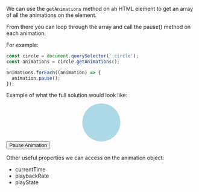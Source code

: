 We can use the `getAnimations` method on ah HTML element to get an array of all the animations on the element.

From there you can loop through the array and call the pause() method on each animation.

For example:

```js
const circle = document.querySelector('.circle');
const animations = circle.getAnimations();

animations.forEach((animation) => {
  animation.pause();
});
```

Example of what the full solution would look like:

<style>
  .circle {
    width: 100px;
    height: 100px;
    border-radius: 50%;
    background-color: lightblue;
    margin: auto;
    animation: pulse 1s infinite ease-in-out;
  }

  @keyframes pulse {
    0% {
      transform: scale(1);
    }
    50% {
      transform: scale(1.2);
    }
    100% {
      transform: scale(1);
    }
  }
</style>

<div class="circle"></div>
<button class="btn">Pause Animation</button>

<script>
  const btn = document.querySelector(".btn");
  
  btn.addEventListener("click", () => {
    const animations = document.querySelector(".circle")
      .getAnimations();
    
    if (btn.textContent === "Pause Animation") {
      animations.forEach((animation) => {
        animation.pause();
      });
      btn.textContent = "Play Animation";
    } else {
      animations.forEach((animation) => {
        animation.play();
      });
      btn.textContent = "Pause Animation";
    }
  });
</script>

Other useful properties we can access on the animation object:

- currentTime
- playbackRate
- playState
